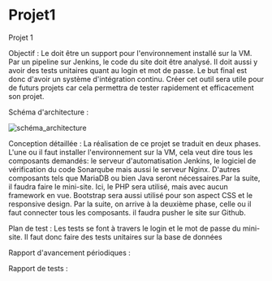 # Projet1
Projet 1

Objectif : Le  doit être un support pour l'environnement installé sur la VM. Par un pipeline sur Jenkins, le code du site doit être analysé. Il doit aussi y avoir des tests unitaires quant au login et mot de passe. Le but final est donc d'avoir un système d'intégration continu. Créer cet outil sera utile pour de futurs projets car cela permettra de tester rapidement et efficacement son projet.

Schéma d'architecture : 

![schéma_architecture](https://user-images.githubusercontent.com/72738673/138066122-c6cf9e77-2320-4559-aae5-21673249e92b.PNG)

Conception détaillée : La réalisation de ce projet se traduit en deux phases. L'une ou il faut installer l'environnement sur la VM, cela veut dire tous les composants demandés: le serveur d'automatisation Jenkins, le logiciel de vérification du code Sonarqube mais aussi le serveur Nginx. D'autres composants tels que MariaDB ou bien Java seront nécessaires.Par la suite, il faudra faire le mini-site. Ici, le PHP sera utilisé, mais avec aucun framework en vue. Bootstrap sera aussi utilisé pour son aspect CSS et le responsive design. 
Par la suite, on arrive à la deuxième phase, celle ou il faut connecter tous les composants. il faudra pusher le site sur Github. 

Plan de test : Les tests se font à travers le login et le mot de passe du mini-site. Il faut donc faire des tests unitaires sur la base de données

Rapport d'avancement périodiques :

Rapport de tests :

